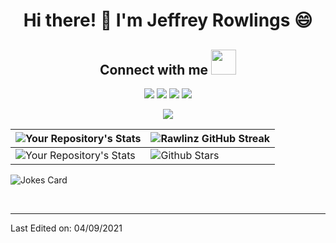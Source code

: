 <div align='center'>

# Hi there! 👋 I'm Jeffrey Rowlings :smile:

## Connect with me <img src='https://raw.githubusercontent.com/ShahriarShafin/ShahriarShafin/main/Assets/handshake.gif' width="40px">

[<img src="https://img.shields.io/badge/LinkedIn-JeffreyRowlings-blue?style=for-the-badge&logo=linkedin">](https://www.linkedin.com/in/jeffrey-rowlings-1b4aa81aa/)
[<img src="https://img.shields.io/badge/Twitter-RawlinzJ-blue?style=for-the-badge&logo=twitter">](https://twitter.com/RawlinzJ)
[<img src="https://img.shields.io/badge/Portfolio-RawlinzDesigns-blue?style=for-the-badge&logo=website">](https://itsrawlinz-jeff.github.io/rawlinzdesignsblogspot/blog/index.html)
[<img src="https://img.shields.io/badge/GitHub-itsrawlinz--jeff-blue?style=for-the-badge&logo=github">](https://github.com/itsrawlinz-jeff)

![](https://komarev.com/ghpvc/?username=your-github-itsrawlinz-jeff&style=flat-square)

</div>

| ![Your Repository's Stats](https://github-readme-stats.vercel.app/api?username=itsrawlinz-jeff&show_icons=true&theme=tokyonight) | ![Rawlinz GitHub Streak](https://github-readme-streak-stats.herokuapp.com/?user=itsrawlinz-jeff&theme=tokyonight) |
| --- | --- |
| ![Your Repository's Stats](https://github-readme-stats.vercel.app/api/top-langs/?username=itsrawlinz-jeff&layout=compact&theme=blue-green) | ![Github Stars](https://github-readme-stats.vercel.app/api?username=itsrawlinz-jeff&show_icons=true&locale=en&count_private=true&hide_rank=true&custom_title=My%20GitHub%20Stats&disable_animations=true&theme=tokyonight) |

![Jokes Card](https://readme-jokes.vercel.app/api?theme=tokyonight)

<br>

-----

Last Edited on: 04/09/2021
